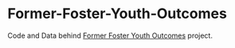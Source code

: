 # Former-Foster-Youth-Outcomes

Code and Data behind <a href="https://samaxsrinivas.github.io/Former-Foster-Youth-Outcomes/">Former Foster Youth Outcomes</a> project.